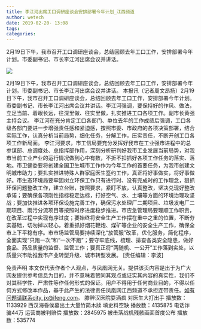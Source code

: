```yaml
---
title: 李江河出席工口调研座谈会安排部署今年计划_江西频道
author: wetech
date: 2019-02-20- 13:08
tags: 
categories: 
---
```

2月19日下午，我市召开工口调研座谈会，总结回顾去年工口工作，安排部署今年计划。市委副书记、市长李江河出席会议并讲话。
<!-- more -->
                
<img align="center" border="0" src="http://p2.ifengimg.com/a/2016/0810/204c433878d5cf9size1_w16_h16.png" />
                
                
            
2月19日下午，我市召开工口调研座谈会，总结回顾去年工口工作，安排部署今年计划。市委副书记、市长李江河出席会议并讲话。
本报讯（记者周文昂扬）2月19日下午，我市召开工口调研座谈会，总结回顾去年工口工作，安排部署今年计划。市委副书记、市长李江河出席会议并讲话。李江河强调，要保持好的作风、做法，立足当前、着眼长远，往深里做、往实里做，扎实推进工口各项工作。副市长黄强主持会议。
李江河在充分肯定工口各部门、单位去年的工作成绩后强调，工口各级各部门要进一步增强责任感和紧迫感，按照市委、市政府的各项决策部署，结合实际工作，认真分析当前局势，细化任务，分解工作，压实责任，不断开创工口各项工作新局面。
李江河要求，市工信局要充分发挥好我市在工业强市进程中的总参谋部、总调度处、总指挥部作用，深刻分析研判好我市工业发展当前局势，对我市当前工业产业的运行情况做到心中有数，不折不扣抓好各项工作任务的落实、落地。市卫健委要将创建全国卫生城市工作作为今年工作的首要任务，为我市创建文明城市助力；要扎实推进特殊人群家庭医生签约工作，真正将好事做实，将好事做好。市生态环境局要牢固树立环保工作只有进行时、没有完成时的工作理念，狠抓环保问题整改工作，建立台账，按照要求，紧盯不放，认真整改，坚决兑现好整改承诺；要确保各项刚性指标稳定达标，打好空气、水、土壤等方面的环境治理攻坚战；要加快推进各项环保设施完善工作，确保污水处理厂二期项目、垃圾发电厂二期项目、雨污分流项目等按照时序进度稳步推进。市应急管理局要理顺工作职责，在改革过程中实现有序过度；要始终将安全生产工作摆在重中之重的位置，不断夯实基础，切勿掉以轻心，着重抓好烟花鞭炮、煤矿等企业的安全生产工作，确保全市上下平稳有序。市市场监管局要持续深化“放管服”改革，优化服务，简化程序，全面实现“只跑一次”和“一次不跑”；要守牢底线，梳理、排查各类安全隐患，做好食品、药品质量的监督、监管工作；要真正将“两随机、一公开”工作落到实处，以质量兴市助推我市产业转型升级、城市转型发展。
[责任编辑：李波]
            
免责声明
本文仅代表作者个人观点，与凤凰网无关。提供该页内容是出于为广大网友提供参考信息为目的，并不意味着赞同其观点或证实其内容的真实性，我们不对其科学性、严肃性等作任何形式的保证。用户不得用于任何商业目的，不得以任何方式修改本作品，基于此产生的法律责任凤凰网江西频道不承担连带责任。如有问题请联系city_jx@ifeng.com。
滕醉汉医院耍酒疯 对医生大打出手
播放数：1133929
西汉海昏侯墓出土大量竹简木牍 填史料空缺
播放数：4135875
电话诈骗44万 运营商被判赔偿
播放数：2845975
被击落战机残骸画面首度公布
播放数：535774
